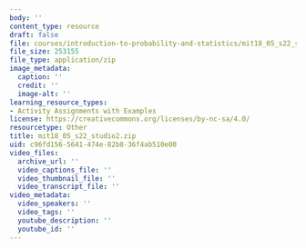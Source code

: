 ```yaml
---
body: ''
content_type: resource
draft: false
file: courses/introduction-to-probability-and-statistics/mit18_05_s22_studio2.zip
file_size: 253155
file_type: application/zip
image_metadata:
  caption: ''
  credit: ''
  image-alt: ''
learning_resource_types:
- Activity Assignments with Examples
license: https://creativecommons.org/licenses/by-nc-sa/4.0/
resourcetype: Other
title: mit18_05_s22_studio2.zip
uid: c96fd156-5641-474e-82b8-36f4ab510e00
video_files:
  archive_url: ''
  video_captions_file: ''
  video_thumbnail_file: ''
  video_transcript_file: ''
video_metadata:
  video_speakers: ''
  video_tags: ''
  youtube_description: ''
  youtube_id: ''
---
```

